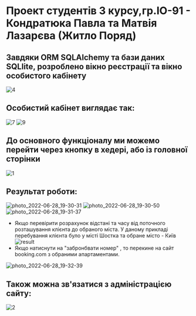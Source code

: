 <h1>Проект студентів 3 курсу,гр.ІО-91 - Кондратюка Павла та Матвія Лазарєва (Житло Поряд) </h1>
<h2>Завдяки ORM SQLAlchemy та бази даних SQLlite, розроблено вікно реєстрації та вікно особистого кабінету</h2>

![4](https://user-images.githubusercontent.com/47575620/176231633-cb7b696a-5ce3-462a-8165-c1442422eaa6.jpg)


<h2>Особистий кабінет виглядає так:</h2>

![7](https://user-images.githubusercontent.com/47575620/176231732-4b4c946b-15a4-49bf-b364-200d56df16a5.jpg)
![9](https://user-images.githubusercontent.com/47575620/176231755-0c700914-66ed-4d54-ab30-8e8bdb917e1f.jpg)
<h2>До основного функціоналу ми можемо перейти через кнопку в хедері, або із головної сторінки</h2>

![1](https://user-images.githubusercontent.com/47575620/176231796-41ac5f94-fa5a-4e9b-8c6a-0dacda6d642d.jpg)
<h2>Результат роботи:</h2>




![photo_2022-06-28_19-30-31](https://user-images.githubusercontent.com/47575620/176232928-23928a18-f8fa-47bc-b49d-a2323b510c51.jpg)
![photo_2022-06-28_19-30-50](https://user-images.githubusercontent.com/47575620/176232930-06642787-5fdc-4be7-8dfa-8ef4629ac85a.jpg)
![photo_2022-06-28_19-31-37](https://user-images.githubusercontent.com/47575620/176232944-a8302699-3181-464a-97c9-6b1fa078f107.jpg)
- Якщо перевірити розрахунок відстані та часу від поточного розташування клієнта до обраного міста. У даному прикладі перебування клієнта було у місті Шостка та обране місто - Київ
![result](https://user-images.githubusercontent.com/66672363/176272784-3491b8b9-761d-4d30-b5c1-d1ff7b813b65.jpg)
- Якщо натиснути на "забронбвати номер" , то перекине на сайт booking.com з обраними апартаментами.

![photo_2022-06-28_19-32-39](https://user-images.githubusercontent.com/47575620/176232946-a4c621f7-c50e-44ec-87e1-c4fadd77adaf.jpg)
<h2>Також можна зв'язатися з адміністрацією сайту:</h2>

![2](https://user-images.githubusercontent.com/47575620/176231884-74644667-ae66-4877-b87d-9da256acd9cc.jpg)

